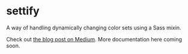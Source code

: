 # settify
A way of handling dynamically changing color sets using a Sass mixin.

Check out [the blog post on Medium](https://medium.com/@pentzzsolt/handling-color-sets-with-sass-59a00f274228). More documentation here coming soon.
